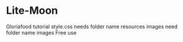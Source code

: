 # Lite-Moon 
Gloriafood tutorial
style.css needs folder name resources
images need folder name images
Free use
